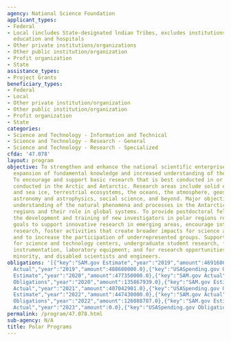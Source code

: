 ```yaml
---
agency: National Science Foundation
applicant_types:
- Federal
- Local (includes State-designated lndian Tribes, excludes institutions of higher
  education and hospitals
- Other private institutions/organizations
- Other public institution/organization
- Profit organization
- State
assistance_types:
- Project Grants
beneficiary_types:
- Federal
- Local
- Other private institution/organization
- Other public institution/organization
- Profit organization
- State
categories:
- Science and Technology - Information and Technical
- Science and Technology - Research - General
- Science and Technology - Research - Specialized
cfda: '47.078'
layout: program
objective: To strengthen and enhance the national scientific enterprise through the
  expansion of fundamental knowledge and increased understanding of the polar regions.
  To encourage and support basic research that is best conducted in or can only be
  conducted in the Arctic and Antarctic. Research areas include solid earth, glacial
  and sea ice, terrestrial ecosystems, the oceans, the atmosphere, geospace science,
  astronomy and astrophysics, social science, and beyond. Major objectives include
  understanding of the natural phenomena and processes in the Antarctic and Arctic
  regions and their role in global systems. To provide postdoctoral fellowships for
  the development and training of new investigators in polar regions research with
  goals to support innovative research in emerging areas, encourage interdisciplinary
  research, foster activities that create broader impacts for science and society,
  and to increase the participation of underrepresented groups. Support is also provided
  for science and technology centers, undergraduate student research, facility enhancement,
  instrumentation, laboratory equipment; and for research opportunities for women,
  minority, and disabled scientists and engineers.
obligations: '[{"key":"SAM.gov Estimate","year":"2019","amount":469160000.0},{"key":"SAM.gov
  Actual","year":"2019","amount":488680000.0},{"key":"USASpending.gov Obligations","year":"2019","amount":5257145.0},{"key":"SAM.gov
  Estimate","year":"2020","amount":477350000.0},{"key":"SAM.gov Actual","year":"2020","amount":480590000.0},{"key":"USASpending.gov
  Obligations","year":"2020","amount":135867939.0},{"key":"SAM.gov Estimate","year":"2021","amount":0.0},{"key":"SAM.gov
  Actual","year":"2021","amount":407042901.0},{"key":"USASpending.gov Obligations","year":"2021","amount":145128183.0},{"key":"SAM.gov
  Estimate","year":"2022","amount":447430000.0},{"key":"SAM.gov Actual","year":"2022","amount":459676061.0},{"key":"USASpending.gov
  Obligations","year":"2022","amount":126088787.0},{"key":"SAM.gov Estimate","year":"2023","amount":450960000.0},{"key":"SAM.gov
  Actual","year":"2023","amount":0.0},{"key":"USASpending.gov Obligations","year":"2023","amount":80124038.0}]'
permalink: /program/47.078.html
sub-agency: N/A
title: Polar Programs
---
```

